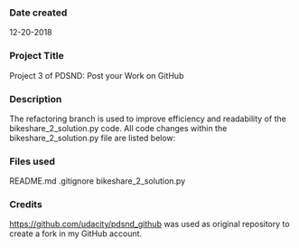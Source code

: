 ### Date created
12-20-2018

### Project Title
Project 3 of PDSND: Post your Work on GitHub

### Description
The refactoring branch is used to improve efficiency and readability of the
bikeshare_2_solution.py code.
All code changes within the bikeshare_2_solution.py file are listed below:

### Files used
README.md
.gitignore
bikeshare_2_solution.py

### Credits
https://github.com/udacity/pdsnd_github was used as original repository to
create a fork in my GitHub account.
